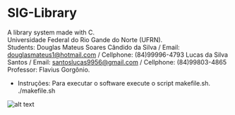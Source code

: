 # SIG-Library
A library system made with C. <br />
Universidade Federal do Rio Gande do Norte (UFRN). <br />
Students: Douglas Mateus Soares Cândido da Silva / Email: douglasmateus1@hotmail.com / Cellphone: (84)99996-4793 
          Lucas da Silva Santos / Email: santoslucas9956@gmail.com / Cellphone: (84)99803-4865 
Professor: Flavius Gorgônio. <br />

* Instruções: 
Para executar o software execute o script makefile.sh. <br />
./makefile.sh <br />

![alt text](https://images.unsplash.com/photo-1524995997946-a1c2e315a42f?ixlib=rb-1.2.1&ixid=eyJhcHBfaWQiOjEyMDd9&w=1000&q=80)
